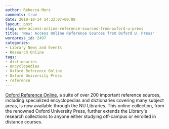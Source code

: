 ```yaml
---
author: Rebecca Merz
comments: true
date: 2010-10-14 14:33:07+00:00
layout: post
slug: new-access-online-reference-sources-from-oxford-u-press
title: 'New: Access Online Reference Sources from Oxford U. Press'
wordpress_id: 2497
categories:
- Library News and Events
- Research Online
tags:
- dictionaries
- encyclopedias
- Oxford Reference Online
- Oxford University Press
- reference
---
```


[Oxford Reference Online](http://www.lib.neu.edu/databaseRedirects/oxfordreferenceRedirect.php), a suite of over 200 important reference sources, including specialized encyclopedias and dictionaries covering many subject areas, is now available through the NU Libraries. This online collection, from the renowned Oxford University Press, further extends the Library's research collections to anyone either studying off-campus or enrolled in distance courses.
